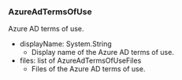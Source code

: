 ### AzureAdTermsOfUse
Azure AD terms of use.

- displayName: System.String
  - Display name of the Azure AD terms of use.
- files: list of AzureAdTermsOfUseFiles
  - Files of the Azure AD terms of use.
